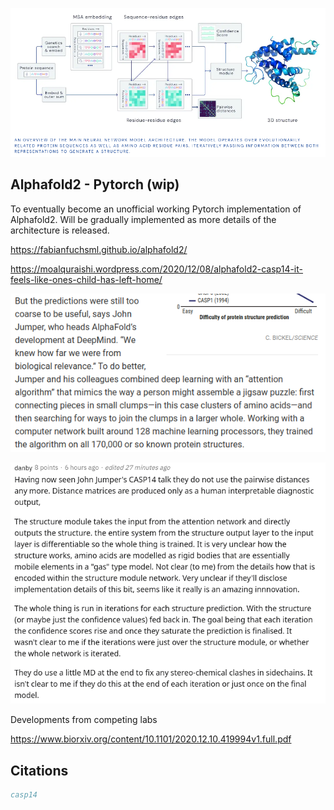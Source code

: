 <img src="./alphafold2.png" width="600px"></img>

## Alphafold2 - Pytorch (wip)

To eventually become an unofficial working Pytorch implementation of Alphafold2. Will be gradually implemented as more details of the architecture is released.

https://fabianfuchsml.github.io/alphafold2/

https://moalquraishi.wordpress.com/2020/12/08/alphafold2-casp14-it-feels-like-ones-child-has-left-home/

<img src="./science.png"></img>

<img src="./reddit.png"></img>

Developments from competing labs

https://www.biorxiv.org/content/10.1101/2020.12.10.419994v1.full.pdf

## Citations

```bibtex
casp14
```
